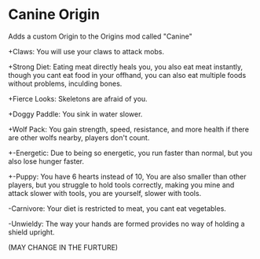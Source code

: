 # Canine Origin

Adds a custom Origin to the Origins mod called "Canine"

+Claws: You will use your claws to attack mobs.

+Strong Diet: Eating meat directly heals you, you also eat meat instantly, though you cant eat food in your offhand, you can also eat multiple foods without problems, inculding bones.

+Fierce Looks: Skeletons are afraid of you.

+Doggy Paddle:
You sink in water slower.

+Wolf Pack:
You gain strength, speed, resistance, and more health if there are other wolfs nearby, players don't count.

+-Energetic:
Due to being so energetic, you run faster than normal, but you also lose hunger faster.

+-Puppy:
You have 6 hearts instead of 10, You are also smaller than other players, but you struggle to hold tools correctly, making you mine and attack slower with tools, you are yourself, slower with tools.

-Carnivore:
Your diet is restricted to meat, you cant eat vegetables.

-Unwieldy:
The way your hands are formed provides no way of holding a shield upright.

(MAY CHANGE IN THE FURTURE) 
